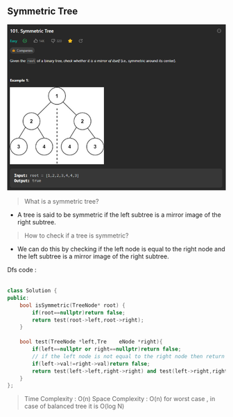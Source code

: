 ## Symmetric Tree

![Alt text](image-1.png)

> What is a symmetric tree? 

* A tree is said to be symmetric if the left subtree is a mirror image of the right subtree.

> How to check if a tree is symmetric?

* We can do this by checking if the left node is equal to the right node and the left subtree is a mirror image of the right subtree.

Dfs code : 

```cpp

class Solution {
public:
    bool isSymmetric(TreeNode* root) {
        if(root==nullptr)return false;
        return test(root->left,root->right);
    }

    bool test(TreeNode *left,Tre    eNode *right){
        if(left==nullptr or right==nullptr)return false;
        // if the left node is not equal to the right node then return false
        if(left->val!=right->val)return false;
        return test(left->left,right->right) and test(left->right,right->left);
    }
};

```

> Time Complexity : O(n) 
> Space Complexity : O(n) for worst case , in case of balanced tree it is O(log N)

